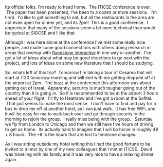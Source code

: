 <!--
.. title: Exhaustion
.. date: 2012/07/06
.. slug: exhaustion
.. tags: Israel, Travel
.. link: 
.. description: 
-->


<p>Its official folks, I'm ready to head home.  The ITiCSE conference is over.  The paper has been presented, I've been to a dozen or more sessions.  I'm tired.  I'd like to get something to eat, but all the restaurants in the area are not even open for dinner yet, and its 7pm!  This is a good conference.  I appreciate that many of the sessions seem a bit more technical than would be typical at SIGCSE and I like that.</p>
<p>Although I was here alone at the conference I've met some really nice people, and made some good connections with others doing research in areas that overlap with <a href="http://runestoneinteractive.org">Runestone Interactive</a> in one way or another.  I've got a lot of ideas about what may be good directions to go next with the project, and lots of ideas on some new literature that I should be studying.</p>
<p>So, whats left of this trip?  Tomorrow I'm taking a tour of Cesarea that will start at 7:30 tomorrow morning and will end with me getting dropped off at the airport at 2pm.  The buzz at the conference this afternoon was about getting out of Isreal.  Apparently, security is much tougher going out of the country than it is going in.  So it is recommended to be at the airport 3 hours ahead of your flight.  I'll fly to Heathrow and I've got a room at the Sofitel.  That just seems to make the most sense.  I don't have to find and pay for a bus to drop me off at another hotel, as I can just walk.  It has free WiFi, and it will be easy for me to walk back over and go through security in the morning to rejoin the group.  I really miss being with the group.   Saturday we fly from London to Chicago and then we still have five hours of driving to get us home.  Its actually hard to imagine that I will be home in roughly 48 + 8 hours.  The +8 is the hours that are lost to timezone changes.</p>
<p>As I was sitting outside my hotel writing this I had the good fortune to be invited to dinner by one of my new colleagues that I met at ITiCSE.  David was traveling with his family and it was very nice to have a relaxing dinner again.</p>
